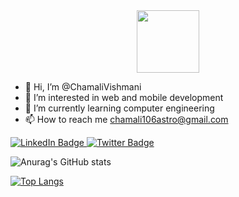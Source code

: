 <div id="header" align="center">
  <img src="https://media.giphy.com/media/QTfX9Ejfra3ZmNxh6B/giphy.gif" width="100"/>
</div>

- 👋 Hi, I’m @ChamaliVishmani
- 👀 I’m interested in web and mobile development
- 🌱 I’m currently learning computer engineering
- 📫 How to reach me chamali106astro@gmail.com

<div id="badges">
  <a href="https://www.linkedin.com/in/chamali-vishmani-221344202">
    <img src="https://img.shields.io/badge/LinkedIn-blue?style=for-the-badge&logo=linkedin&logoColor=white" alt="LinkedIn Badge"/>
  </a>
  <a href="https://twitter.com/CVishmani">
    <img src="https://img.shields.io/badge/Twitter-blue?style=for-the-badge&logo=twitter&logoColor=white" alt="Twitter Badge"/>
  </a>
</div>

<!---
ChamaliVishmani/ChamaliVishmani is a ✨ special ✨ repository because its `README.md` (this file) appears on your GitHub profile.
You can click the Preview link to take a look at your changes.
--->
![Anurag's GitHub stats](https://github-readme-stats.vercel.app/api?username=ChamaliVishmani&show_icons=true&theme=midnight-purple)

[![Top Langs](https://github-readme-stats.vercel.app/api/top-langs/?username=ChamaliVishmani&layout=compact)](https://github.com/anuraghazra/github-readme-stats)
